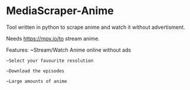# MediaScraper-Anime

Tool written in python to scrape anime and watch it without advertisment.

Needs https://mpv.io/to stream anime.

Features:
    ~Stream/Watch Anime online without ads
   
    ~Select your favourite resolution 
    
    ~Download the episodes
    
    ~Large amounts of anime
    
